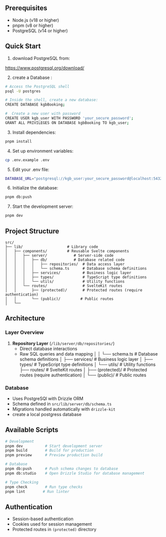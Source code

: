 ## Prerequisites

- Node.js (v18 or higher)
- pnpm (v8 or higher)
- PostgreSQL (v14 or higher)

## Quick Start

1. download PostgreSQL from:
   
https://www.postgresql.org/download/

2. create a Database :

```bash
# Access the PostgreSQL shell
psql -U postgres

# Inside the shell, create a new database:
CREATE DATABASE kgbBooking;

#  Create a new user with password
CREATE USER kgb_user WITH PASSWORD 'your_secure_password';
GRANT ALL PRIVILEGES ON DATABASE kgbBooking TO kgb_user;
```
3. Install dependencies:

```bash
pnpm install
```

4. Set up environment variables:

```bash
cp .env.example .env
```
5. Edit your .env file:

```bash
DATABASE_URL="postgresql://kgb_user:your_secure_password@localhost:5432/kgbbooking"
```

6. Initialize the database:

```bash
pnpm db:push
```

7. Start the development server:

```bash
pnpm dev
```

## Project Structure

```
src/
├── lib/                    # Library code
│   ├── components/         # Reusable Svelte components
│   │   ├── server/            # Server-side code
│   │   │   ├── db/            # Database related code
│   │   │   │   ├── repositories/  # Data access layer
│   │   │   │   └── schema.ts      # Database schema definitions
│   │   │   ├── services/          # Business logic layer
│   │   │   ├── types/             # TypeScript type definitions
│   │   │   └── utils/             # Utility functions
│   │   └── routes/                # SvelteKit routes
│   │       ├── (protected)/       # Protected routes (require authentication)
│   │       └── (public)/         # Public routes
│   └──
```

## Architecture

### Layer Overview

1. **Repository Layer** (`/lib/server/db/repositories/`)
   - Direct database interactions
   - Raw SQL queries and data mapping
     │ │ └── schema.ts # Database schema definitions
     │ ├── services/ # Business logic layer
     │ ├── types/ # TypeScript type definitions
     │ └── utils/ # Utility functions
     ├── routes/ # SvelteKit routes
     │ ├── (protected)/ # Protected routes (require authentication)
     │ └── (public)/ # Public routes

### Database

- Uses PostgreSQl with Drizzle ORM
- Schema defined in `src/lib/server/db/schema.ts`
- Migrations handled automatically with `drizzle-kit`
- create a local postgress database 

## Available Scripts

```bash
# Development
pnpm dev          # Start development server
pnpm build        # Build for production
pnpm preview      # Preview production build

# Database
pnpm db:push      # Push schema changes to database
pnpm db:studio    # Open Drizzle Studio for database management

# Type Checking
pnpm check        # Run type checks
pnpm lint        # Run linter
```

## Authentication

- Session-based authentication
- Cookies used for session management
- Protected routes in `(protected)` directory
